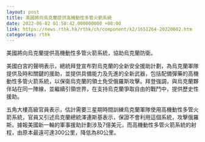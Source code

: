 ```yaml
---
layout: post
title: 美國將向烏克蘭提供高機動性多管火箭系統
date: 2022-06-02 01:58:42.000000000 +08:00
link: https://news.rthk.hk/rthk/ch/component/k2/1651264-20220602.htm
categories: rthk
---
```


美國將向烏克蘭提供高機動性多管火箭系統，協助烏克蘭防衛。

美國白宮的聲明表示，總統拜登宣布對烏克蘭的全新安全援助計劃，為烏克蘭軍隊提供及時和關鍵的援助，並提供具備能力及先進的全新武器，包括配備彈藥的高機動性多管火箭系統，以保衛烏克蘭的領土免受俄羅斯攻擊。拜登強調，與烏克蘭夥伴站在同一陣線，並繼續引領世界，在支持烏克蘭爭取自由的戰鬥中，提供歷史性援助。

五角大樓高級官員表示，估計需要三星期時間訓練烏克蘭軍隊使用高機動性多管火箭系統，官員又引述烏克蘭總統澤連斯基表示，保證不會利用這個系統，攻擊俄羅斯。據報美國新一輪的軍事援助計劃涉及7億美元，而高機動性多管火箭系統的射程，由原本最遠可達300公里，降低為80公里。
